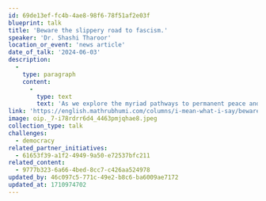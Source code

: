 ```yaml
---
id: 69de13ef-fc4b-4ae8-98f6-78f51af2e03f
blueprint: talk
title: 'Beware the slippery road to fascism.'
speaker: 'Dr. Shashi Tharoor'
location_or_event: 'news article'
date_of_talk: '2024-06-03'
description:
  -
    type: paragraph
    content:
      -
        type: text
        text: 'As we explore the myriad pathways to permanent peace and saving democracy, here is a clear reminder of what the world is now facing from Shashi Tharoor of India – brilliant writer, diplomat, and politician – on the specter of growing fascism (6/1/23).'
link: 'https://english.mathrubhumi.com/columns/i-mean-what-i-say/beware-the-slippery-road-to-fascism-shashi-tharoor-column-1.8605703'
image: oip._7-i78rdrr6d4_4463pmjqhae8.jpeg
collection_type: talk
challenges:
  - democracy
related_partner_initiatives:
  - 61653f39-a1f2-4949-9a50-e72537bfc211
related_content:
  - 9777b323-6a66-4bed-8cc7-c426aa524978
updated_by: 46c097c5-771c-49e2-b8c6-ba6009ae7172
updated_at: 1710974702
---
```

